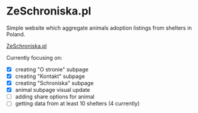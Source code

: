 # ZeSchroniska.pl

Simple website which aggregate animals adoption listings from shelters in Poland.

[ZeSchroniska.pl](https://ZeSchroniska.pl)



Currently focusing on:

- [x] creating "O stronie" subpage
- [x] creating "Kontakt" subpage
- [x] creating "Schroniska" subpage
- [x] animal subpage visual update
- [ ] adding share options for animal
- [ ] getting data from at least 10 shelters (4 currently)
